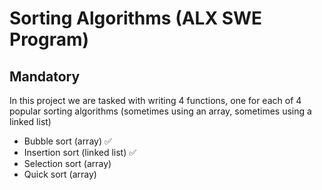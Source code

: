 # Sorting Algorithms (ALX SWE Program)

## Mandatory

In this project we are tasked with writing 4 functions, one for each of 4
popular sorting algorithms (sometimes using an array, sometimes using a linked
list)

- Bubble sort (array) ✅
- Insertion sort (linked list) ✅
- Selection sort (array)
- Quick sort (array)
